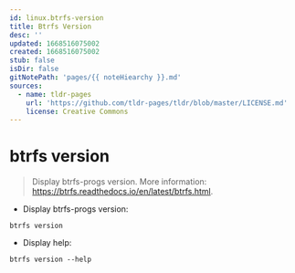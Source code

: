 ```yaml
---
id: linux.btrfs-version
title: Btrfs Version
desc: ''
updated: 1668516075002
created: 1668516075002
stub: false
isDir: false
gitNotePath: 'pages/{{ noteHiearchy }}.md'
sources:
  - name: tldr-pages
    url: 'https://github.com/tldr-pages/tldr/blob/master/LICENSE.md'
    license: Creative Commons
---
```

# btrfs version

> Display btrfs-progs version.
> More information: <https://btrfs.readthedocs.io/en/latest/btrfs.html>.

- Display btrfs-progs version:

`btrfs version`

- Display help:

`btrfs version --help`

